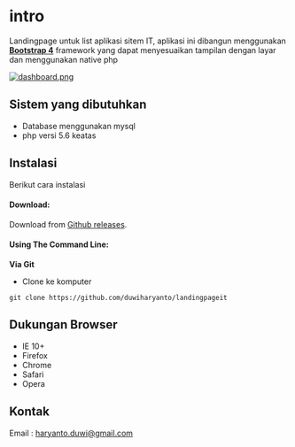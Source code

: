intro
============

Landingpage untuk list aplikasi sitem IT, aplikasi ini dibangun menggunakan **[Bootstrap 4](https://getbootstrap.com)** framework yang dapat menyesuaikan tampilan dengan layar dan menggunakan native php


[![dashboard.png](https://b.imge.to/2019/12/14/vQrygt.png)](https://imge.to/i/vQrygt)


Sistem yang dibutuhkan 
------------------------------
- Database menggunakan mysql 
- php versi 5.6 keatas


Instalasi
------------
Berikut cara instalasi

#### Download:

Download from [Github releases](https://github.com/duwiharyanto/landingpageit).

#### Using The Command Line:

__Via Git__
- Clone ke komputer
```
git clone https://github.com/duwiharyanto/landingpageit
```

Dukungan Browser
---------------
- IE 10+
- Firefox
- Chrome
- Safari
- Opera

Kontak
--------------
Email : haryanto.duwi@gmail.com

